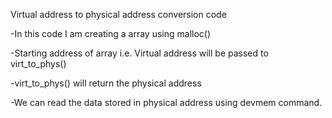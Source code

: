 Virtual address to physical address conversion code

-In this code I am creating a array using malloc()

-Starting address of array i.e. Virtual address will be passed to virt_to_phys()

-virt_to_phys() will return the physical address

-We can read the data stored in physical address using devmem command.
